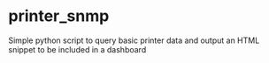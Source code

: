 # printer_snmp
Simple python script to query basic printer data and output an HTML snippet to be included in a dashboard
